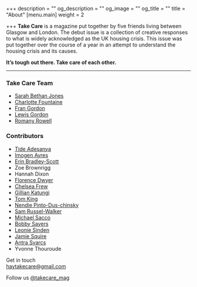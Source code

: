 +++
description = ""
og_description = ""
og_image = ""
og_title = ""
title = "About"
[menu.main]
weight = 2

+++
**Take Care** is a magazine put together by five friends living between Glasgow and London. The debut issue is a collection of creative responses to what is widely acknowledged as the UK housing crisis. This issue was put together over the course of a year in an attempt to understand the housing crisis and its causes.

**It’s tough out there. Take care of each other.**

***

### Take Care Team

* [Sarah Bethan Jones](https://www.instagram.com/sbj_____/)
* <a href="http://www.charlottefountaine.com/" target="_blank">Charlotte Fountaine</a>
* [Fran Gordon](http://www.francesgordondesign.com/)
* [Lewis Gordon](https://twitter.com/lewis_gordon?lang=en)
* [Romany Rowell](http://www.romanyrowell.com/)

### Contributors

* [Tide	Adesanya](https://www.instagram.com/teadayblogs/)
* [Imogen Ayres](http://www.mobeltype.com/)
* [Erin Bradley-Scott](https://www.instagram.com/ebscottsigns/?hl=en)
* Zoe	Brownrigg
* Hannah Dixon
* [Florence Dwyer](https://www.florencedwyer.com/)
* [Chelsea Frew](http://www.chelseafrew.com/)
* [Gillian Katungi](https://www.linkedin.com/in/gkatungi/?originalSubdomain=uk)
* [Tom King](https://www.behance.net/tomkingdesign)
* [Nendie Pinto-Dus-chinsky](http://www.nendiepintoduschinsky.com/home)
* [Sam Russel-Walker](http://www.samrussellwalker.com/)
* [Michael Sacco](https://www.instagram.com/michaeldantesacco/)
* [Bobby Sayers](http://www.bobbysayers.com/)
* [Leonie Sinden](http://www.leoniesinden.com/)
* [Jamie Squire](https://jamiesquire.co.uk/)
* [Antra Svarcs](http://www.antra-svarcs.com/)
* Yvonne Thouroude

Get in touch  
[haytakecare@gmail.com](mailto:haytakecare@gmail.com)

Follow us [@takecare_mag](https://instagram.com/takecare_mag)